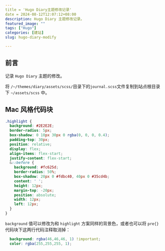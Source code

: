```yaml
---
title = 'Hugo Diary主题修改记录'
date = 2024-08-12T12:07:12+08:00
description: Hugo Diary 主题修改记录。
featured_image: ""
tags: ["Hugo"]
categories: [建站]
slug: hugo-diary-modify

---
```


## 前言

记录 `Hugo Diary` 主题的修改。

将 `/~/themes/diary/assets/scss/`目录下的`journal.scss`文件复制到站点根目录下 `~/assets/scss` 中。

## Mac 风格代码块

```scss
.highlight {
  background: #2E2E2E;
  border-radius: 5px;
  box-shadow: 0 10px 30px 0 rgba(0, 0, 0, 0.4);
  padding-top: 30px;
  position: relative;
  display: flex;
  align-items: flex-start;
  justify-content: flex-start;
  &::before {
    background: #fc625d;
    border-radius: 50%;
    box-shadow: 20px 0 #fdbc40, 40px 0 #35cd4b;
    content: ' ';
    height: 12px;
    margin-top: -20px;
    position: absolute;
    width: 12px;
    left: 12px;
  }
}
```

`background` 值可以修改为和 `highlight` 方案同样的背景色，或者也可以将 `pre{}` 代码块下这两行代码注释取消掉：

```scss
  background: rgba(46,46,46, 1) !important;
  color: rgba(255,255,255, 1);
```



